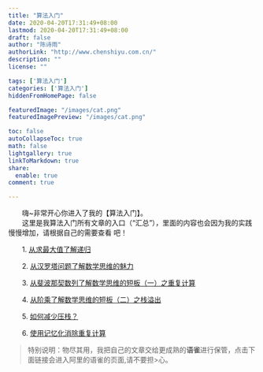 ```yaml
---
title: "算法入门"
date: 2020-04-20T17:31:49+08:00
lastmod: 2020-04-20T17:31:49+08:00
draft: false
author: "陈诗雨"
authorLink: "http://www.chenshiyu.com.cn/"
description: ""
license: ""

tags: ['算法入门']
categories: ['算法入门']
hiddenFromHomePage: false

featuredImage: "/images/cat.png"
featuredImagePreview: "/images/cat.png"

toc: false
autoCollapseToc: true
math: false
lightgallery: true
linkToMarkdown: true
share:
  enable: true
comment: true

---
```


　　嗨~非常开心你进入了我的【算法入门】。<br/>
　　这里是我算法入门所有文章的入口（“汇总”），里面的内容也会因为我的实践慢慢增加，请根据自己的需要查看
吧！


　　1. [从求最大值了解递归](https://www.yuque.com/u548790/conglin/rl94nl)

　　2. [从汉罗塔问题了解数学思维的魅力](https://www.yuque.com/u548790/conglin/nrxbzd)

　　3. [从斐波那契数列了解数学思维的短板（一）之重复计算](https://www.yuque.com/u548790/conglin/cvpxpceert)

　　4. [从阶乘了解数学思维的短板（二）之栈溢出](https://www.yuque.com/u548790/conglin/tbb5pp)

　　5. [如何减少压栈？](https://www.yuque.com/u548790/conglin/rglh37)

　　6. [使用记忆化消除重复计算](https://www.yuque.com/u548790/conglin/fgmtmh)


> 特别说明：物尽其用，我把自己的文章交给更成熟的**语雀**进行保管，点击下面链接会进入阿里的语雀的页面,请不要担>心。

